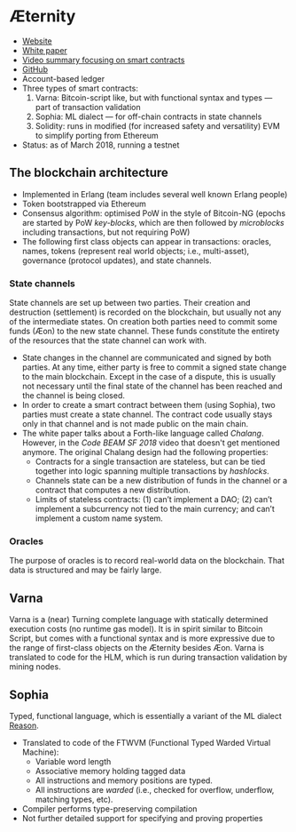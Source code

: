 # Æternity

* [Website](https://www.aeternity.com/)
* [White paper](https://aeternity.com/aeternity-blockchain-whitepaper.pdf)
* [Video summary focusing on smart contracts](https://youtube.com/watch?v=VXsqvfPIdWg)
* [GitHub](https://github.com/aeternity/)
* Account-based ledger
* Three types of smart contracts: 
  1. Varna: Bitcoin-script like, but with functional syntax and types — part of transaction validation
  2. Sophia: ML dialect — for off-chain contracts in state channels
  3. Solidity: runs in modified (for increased safety and versatility) EVM to simplify porting from Ethereum
* Status: as of March 2018, running a testnet 


## The blockchain architecture

* Implemented in Erlang (team includes several well known Erlang people)
* Token bootstrapped via Ethereum
* Consensus algorithm: optimised PoW in the style of Bitcoin-NG (epochs are started by PoW *key-blocks*, which are then followed by *microblocks* including transactions, but not requiring PoW)
* The following first class objects can appear in transactions: oracles, names, tokens (represent real world objects; i.e., multi-asset), governance (protocol updates), and state channels.

### State channels

State channels are set up between two parties. Their creation and destruction (settlement) is recorded on the blockchain, but usually not any of the intermediate states. On creation both parties need to commit some funds (Æon) to the new state channel. These funds constitute the entirety of the resources that the state channel can work with.

* State changes in the channel are communicated and signed by both parties. At any time, either party is free to commit a signed state change to the main blockchain. Except in the case of a dispute, this is usually not necessary until the final state of the channel has been reached and the channel is being closed.
* In order to create a smart contract between them (using Sophia), two parties must create a state channel. The contract code usually stays only in that channel and is not made public on the main chain.
* The white paper talks about a Forth-like language called *Chalang*. However, in the *Code BEAM SF 2018* video that doesn't get mentioned anymore. The original Chalang design had the following properties:
  * Contracts for a single transaction are stateless, but can be tied together into logic spanning multiple transactions by *hashlocks*.
  * Channels state can be a new distribution of funds in the channel or a contract that computes a new distribution.
  * Limits of stateless contracts: (1) can’t implement a DAO; (2) can’t implement a subcurrency not tied to the main currency; and can’t implement a custom name system.

### Oracles

The purpose of oracles is to record real-world data on the blockchain. That data is structured and may be fairly large.

## Varna

Varna is a (near) Turning complete language with statically determined execution costs (no runtime gas model). It is in spirit similar to Bitcoin Script, but comes with a functional syntax and is more expressive due to the range of first-class objects on the Æternity besides Æon. Varna is translated to code for the HLM, which is run during transaction validation by mining nodes.

## Sophia

Typed, functional language, which is essentially a variant of the ML dialect [Reason](https://reasonml.github.io).

* Translated to code of the FTWVM (Functional Typed Warded Virtual Machine):
  * Variable word length
  * Associative memory holding tagged data
  * All instructions and memory positions are typed.
  * All instructions are *warded* (i.e., checked for overflow, underflow, matching types, etc).
* Compiler performs type-preserving compilation
* Not further detailed support for specifying and proving properties
